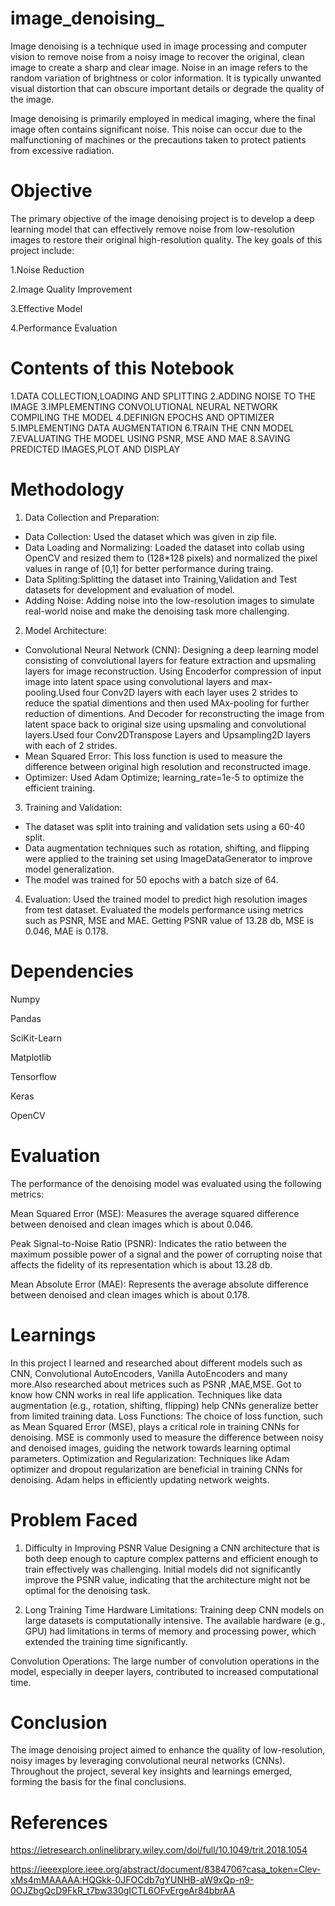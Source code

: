 # image_denoising_
Image denoising is a technique used in image processing and computer vision to remove noise from a noisy image to recover the original, clean image to create a sharp and clear image. Noise in an image refers to the random variation of brightness or color information. It is typically unwanted visual distortion that can obscure important details or degrade the quality of the image.

Image denoising is primarily employed in medical imaging, where the final image often contains significant noise. This noise can occur due to the malfunctioning of machines or the precautions taken to protect patients from excessive radiation.

# Objective
The primary objective of the image denoising project is to develop a deep learning model that can effectively remove noise from low-resolution images to restore their original high-resolution quality. The key goals of this project include:

1.Noise Reduction

2.Image Quality Improvement

3.Effective Model

4.Performance Evaluation

# Contents of this Notebook
1.DATA COLLECTION,LOADING AND SPLITTING
2.ADDING NOISE TO THE IMAGE
3.IMPLEMENTING CONVOLUTIONAL NEURAL NETWORK COMPILING THE MODEL
4.DEFINIGN EPOCHS AND OPTIMIZER
5.IMPLEMENTING DATA AUGMENTATION
6.TRAIN THE CNN MODEL
7.EVALUATING THE MODEL USING PSNR, MSE AND MAE
8.SAVING PREDICTED IMAGES,PLOT AND DISPLAY

# Methodology
1. Data Collection and Preparation:
* Data Collection: Used the dataset which was given in zip file.
* Data Loading and Normalizing: Loaded the dataset into collab using OpenCV and resized them to (128*128 pixels) and normalized the pixel values in range of [0,1] for better performance during traing.
* Data Spliting:Splitting the dataset into Training,Validation and Test datasets for development and evaluation of model.
* Adding Noise: Adding noise into the low-resolution images to simulate real-world noise and make the denoising task more challenging.

2. Model Architecture:
* Convolutional Neural Network (CNN): Designing a deep learning model consisting of convolutional layers for feature extraction and upsmaling layers for image reconstruction.
Using Encoderfor compression of input image into latent space using convolutional layers and max-pooling.Used four Conv2D layers with each layer uses 2 strides to reduce the spatial dimentions and then used MAx-pooling for further reduction of dimentions.
And Decoder for reconstructing the image from latent space back to original size using upsmaling and convolutional layers.Used four Conv2DTranspose Layers and Upsampling2D layers with each of 2 strides.
* Mean Squared Error: This loss function is used to measure the difference between original high resolution and reconstructed image.
* Optimizer: Used Adam Optimize; learning_rate=1e-5 to optimize the efficient training.

3. Training and Validation: 
* The dataset was split into training and validation sets using a 60-40 split. 
* Data augmentation techniques such as rotation, shifting, and flipping were applied to the training set using ImageDataGenerator to improve model generalization.
* The model was trained for 50 epochs with a batch size of 64.

4. Evaluation:
Used the trained model to predict high resolution images from test dataset.
Evaluated the models performance using metrics such as PSNR, MSE and MAE.
Getting PSNR value of 13.28 db, MSE is 0.046, MAE is 0.178. 
# Dependencies
Numpy

Pandas

SciKit-Learn

Matplotlib

Tensorflow

Keras

OpenCV

# Evaluation
The performance of the denoising model was evaluated using the following metrics:

Mean Squared Error (MSE): Measures the average squared difference between denoised and clean images which is about 0.046.

Peak Signal-to-Noise Ratio (PSNR): Indicates the ratio between the maximum possible power of a signal and the power of corrupting noise that affects the fidelity of its representation which is about 13.28 db.

Mean Absolute Error (MAE): Represents the average absolute difference between denoised and clean images which is about 0.178.

# Learnings
In this project I learned and researched about different models such as CNN, Convolutional AutoEncoders, Vanilla AutoEncoders and many more.Also researched about metrices such as PSNR ,MAE,MSE.
Got to know how CNN works in real life application.
Techniques like data augmentation (e.g., rotation, shifting, flipping) help CNNs generalize better from limited training data.
Loss Functions: The choice of loss function, such as Mean Squared Error (MSE), plays a critical role in training CNNs for denoising. MSE is commonly used to measure the difference between noisy and denoised images, guiding the network towards learning optimal parameters.
Optimization and Regularization: Techniques like Adam optimizer and dropout regularization are beneficial in training CNNs for denoising. Adam helps in efficiently updating network weights.

# Problem Faced
1. Difficulty in Improving PSNR Value
Designing a CNN architecture that is both deep enough to capture complex patterns and efficient enough to train effectively was challenging. Initial models did not significantly improve the PSNR value, indicating that the architecture might not be optimal for the denoising task.

2. Long Training Time
Hardware Limitations: Training deep CNN models on large datasets is computationally intensive. The available hardware (e.g., GPU) had limitations in terms of memory and processing power, which extended the training time significantly.

Convolution Operations: The large number of convolution operations in the model, especially in deeper layers, contributed to increased computational time.

# Conclusion
The image denoising project aimed to enhance the quality of low-resolution, noisy images by leveraging convolutional neural networks (CNNs). Throughout the project, several key insights and learnings emerged, forming the basis for the final conclusions.
# References

https://ietresearch.onlinelibrary.wiley.com/doi/full/10.1049/trit.2018.1054

https://ieeexplore.ieee.org/abstract/document/8384706?casa_token=Clev-xMs4mMAAAAA:HQGkk-0JFOCdb7gYUNHB-aW9xQp-n9-0OJZbgQcD9FkR_t7bw330gICTL6OFvErgeAr84bbrAA





